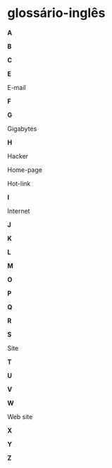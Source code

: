 # glossário-inglês
**A**

**B**

**C**

**E**

E-mail

**F**

**G**

Gigabytes

**H**

Hacker

Home-page

Hot-link

**I**

Internet

**J**

**K**

**L**

**M**

**O**

**P**

**Q**

**R**

**S**

Site

**T**

**U**

**V**

**W**

Web site

**X**

**Y**

**Z**
